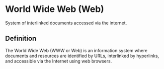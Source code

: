 # World Wide Web (Web)

System of interlinked documents accessed via the internet.

## Definition
The World Wide Web (WWW or Web) is an information system where documents and resources are identified by URLs, interlinked by hyperlinks, and accessible via the Internet using web browsers.
